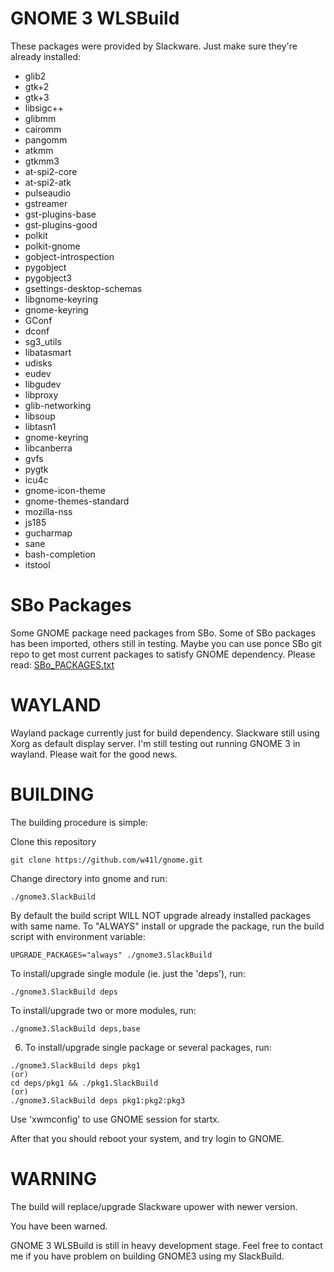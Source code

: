GNOME 3 WLSBuild
================

These packages were provided by Slackware. Just make sure they're
already installed:

* glib2
* gtk+2
* gtk+3
* libsigc++
* glibmm
* cairomm
* pangomm
* atkmm
* gtkmm3
* at-spi2-core
* at-spi2-atk
* pulseaudio
* gstreamer
* gst-plugins-base
* gst-plugins-good
* polkit
* polkit-gnome
* gobject-introspection
* pygobject
* pygobject3
* gsettings-desktop-schemas
* libgnome-keyring
* gnome-keyring
* GConf
* dconf
* sg3_utils
* libatasmart
* udisks
* eudev
* libgudev
* libproxy
* glib-networking
* libsoup
* libtasn1
* gnome-keyring
* libcanberra
* gvfs
* pygtk
* icu4c
* gnome-icon-theme
* gnome-themes-standard
* mozilla-nss
* js185
* gucharmap
* sane
* bash-completion
* itstool

SBo Packages
============

Some GNOME package need packages from SBo. Some of SBo packages has
been imported, others still in testing. Maybe you can use ponce SBo git repo to
get most current packages to satisfy GNOME dependency. Please read:
<a href="SBo_PACKAGES.txt">SBo_PACKAGES.txt</a>

WAYLAND
=======

Wayland package currently just for build dependency. Slackware still
using Xorg as default display server. I'm still testing out running
GNOME 3 in wayland. Please wait for the good news.

BUILDING
========

The building procedure is simple:

Clone this repository

```
git clone https://github.com/w41l/gnome.git
```

Change directory into gnome and run:

```
./gnome3.SlackBuild
```

By default the build script WILL NOT upgrade already installed
   packages with same name. To "ALWAYS" install or upgrade the package,
   run the build script with environment variable:

```
UPGRADE_PACKAGES="always" ./gnome3.SlackBuild
```

To install/upgrade single module (ie. just the 'deps'), run:

```
./gnome3.SlackBuild deps
```

To install/upgrade two or more modules, run:

```
./gnome3.SlackBuild deps,base
```

6. To install/upgrade single package or several packages, run:

```
./gnome3.SlackBuild deps pkg1
(or)
cd deps/pkg1 && ./pkg1.SlackBuild
(or)
./gnome3.SlackBuild deps pkg1:pkg2:pkg3
```

Use 'xwmconfig' to use GNOME session for startx.

After that you should reboot your system, and try login to GNOME.

WARNING
=======

The build will replace/upgrade Slackware upower with newer version.

You have been warned.

GNOME 3 WLSBuild is still in heavy development stage. Feel free to
contact me if you have problem on building GNOME3 using my
SlackBuild.
